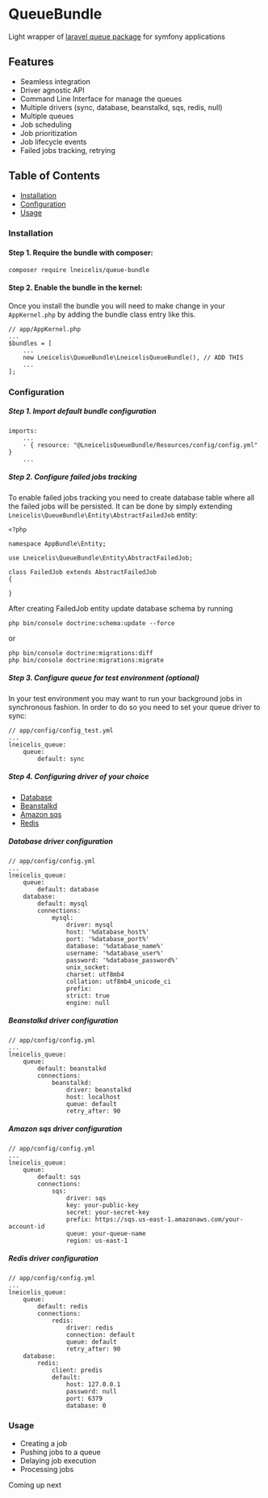 # QueueBundle
Light wrapper of 
[laravel queue package](https://laravel.com/docs/5.4/queues)
for symfony applications
## Features
* Seamless integration
* Driver agnostic API
* Command Line Interface for manage the queues
* Multiple drivers (sync, database, beanstalkd, sqs, redis, null)
* Multiple queues
* Job scheduling
* Job prioritization
* Job lifecycle events
* Failed jobs tracking, retrying

## Table of Contents
* [Installation](#installation)
* [Configuration](#configuration)
* [Usage]()


### Installation

#### Step 1. Require the bundle with composer:

    composer require lneicelis/queue-bundle

#### Step 2. Enable the bundle in the kernel:

Once you install the bundle you will need to make change in your `AppKernel.php` by adding the bundle class entry like this.

    // app/AppKernel.php
    ...
    $bundles = [
        ...
        new Lneicelis\QueueBundle\LneicelisQueueBundle(), // ADD THIS
        ...
    ];

### Configuration

##### Step 1. Import default bundle configuration

    imports:
        ...
        - { resource: "@LneicelisQueueBundle/Resources/config/config.yml" }
        ...

##### Step 2. Configure failed jobs tracking
To enable failed jobs tracking you need to create database table 
where all the failed jobs will be persisted.
It can be done by simply extending `Lneicelis\QueueBundle\Entity\AbstractFailedJob` entity:

    <?php
    
    namespace AppBundle\Entity;
    
    use Lneicelis\QueueBundle\Entity\AbstractFailedJob;
    
    class FailedJob extends AbstractFailedJob
    {
    
    }

After creating FailedJob entity update database schema by running

    php bin/console doctrine:schema:update --force

or

    php bin/console doctrine:migrations:diff
    php bin/console doctrine:migrations:migrate

##### Step 3. Configure queue for test environment (optional)

In your test environment you may want to run your background jobs 
in synchronous fashion. In order to do so you need to set your
queue driver to sync:


    // app/config/config_test.yml
    ...
    lneicelis_queue:
        queue:
            default: sync
            
##### Step 4. Configuring driver of your choice
* [Database](#database-driver-configuration)
* [Beanstalkd](#beanstalkd-driver-configuration)
* [Amazon sqs](#amazon-sqs-driver-configuration)
* [Redis](#redis-driver-configuration)

##### Database driver configuration

    // app/config/config.yml
    ...
    lneicelis_queue:
        queue:
            default: database
        database:
            default: mysql
            connections:
                mysql:
                    driver: mysql
                    host: '%database_host%'
                    port: '%database_port%'
                    database: '%database_name%'
                    username: '%database_user%'
                    password: '%database_password%'
                    unix_socket:
                    charset: utf8mb4
                    collation: utf8mb4_unicode_ci
                    prefix:
                    strict: true
                    engine: null

##### Beanstalkd driver configuration

    // app/config/config.yml
    ...
    lneicelis_queue:
        queue:
            default: beanstalkd
            connections:
                beanstalkd:
                    driver: beanstalkd
                    host: localhost
                    queue: default
                    retry_after: 90

##### Amazon sqs driver configuration

    // app/config/config.yml
    ...
    lneicelis_queue:
        queue:
            default: sqs
            connections:
                sqs:
                    driver: sqs
                    key: your-public-key
                    secret: your-secret-key
                    prefix: https://sqs.us-east-1.amazonaws.com/your-account-id
                    queue: your-queue-name
                    region: us-east-1
                    
##### Redis driver configuration

    // app/config/config.yml
    ...
    lneicelis_queue:
        queue:
            default: redis
            connections:
                redis:
                    driver: redis
                    connection: default
                    queue: default
                    retry_after: 90
        database:
            redis:
                client: predis
                default:
                    host: 127.0.0.1
                    password: null
                    port: 6379
                    database: 0
                    
### Usage

* Creating a job
* Pushing jobs to a queue
* Delaying job execution
* Processing jobs

Coming up next